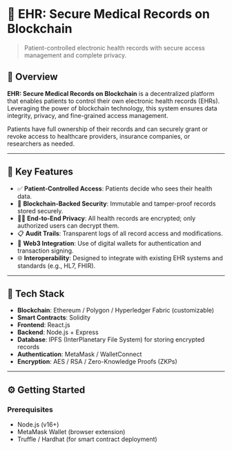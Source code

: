 # 🏥 EHR: Secure Medical Records on Blockchain

> Patient-controlled electronic health records with secure access management and complete privacy.

## 🚀 Overview

**EHR: Secure Medical Records on Blockchain** is a decentralized platform that enables patients to control their own electronic health records (EHRs). Leveraging the power of blockchain technology, this system ensures data integrity, privacy, and fine-grained access management.

Patients have full ownership of their records and can securely grant or revoke access to healthcare providers, insurance companies, or researchers as needed.

---

## 🔐 Key Features

- ✅ **Patient-Controlled Access**: Patients decide who sees their health data.
- 🔗 **Blockchain-Backed Security**: Immutable and tamper-proof records stored securely.
- 🕵️‍♀️ **End-to-End Privacy**: All health records are encrypted; only authorized users can decrypt them.
- 📋 **Audit Trails**: Transparent logs of all record access and modifications.
- 📱 **Web3 Integration**: Use of digital wallets for authentication and transaction signing.
- 🌐 **Interoperability**: Designed to integrate with existing EHR systems and standards (e.g., HL7, FHIR).

---

## 🧱 Tech Stack

- **Blockchain**: Ethereum / Polygon / Hyperledger Fabric (customizable)
- **Smart Contracts**: Solidity
- **Frontend**: React.js
- **Backend**: Node.js + Express
- **Database**: IPFS (InterPlanetary File System) for storing encrypted records
- **Authentication**: MetaMask / WalletConnect
- **Encryption**: AES / RSA / Zero-Knowledge Proofs (ZKPs)

---

## ⚙️ Getting Started

### Prerequisites

- Node.js (v16+)
- MetaMask Wallet (browser extension)
- Truffle / Hardhat (for smart contract deployment)
